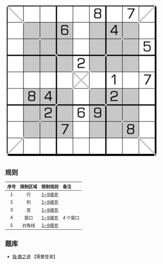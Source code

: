 ![](../../../images/sudoku/窗口+对角数独.png)

## 规则
| 序号 | 限制区域 | 限制规则 | 备注 |
| :---: | :---: | :--- | :--- |
| 1 | 行 | [1~9填充] | |
| 2 | 列 | [1~9填充] | |
| 3 | 宫 | [1~9填充] | |
| 4 | 窗口 | [1~9填充] | 4 个窗口|
| 5 | 对角线 | [1~9填充] | |

## 题库
- [独·数之道](http://www.sudokufans.org.cn/lx/game.index.php?type=winx) 【需要登录】

[1~9填充]: ../../../rules.md#1~9填充